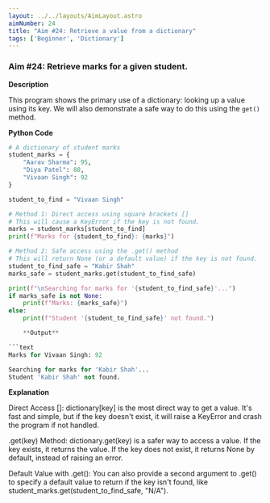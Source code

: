 ```yaml
---
layout: ../../layouts/AimLayout.astro
aimNumber: 24
title: "Aim #24: Retrieve a value from a dictionary"
tags: ['Beginner', 'Dictionary']
---
```


### Aim #24: Retrieve marks for a given student.

**Description**

This program shows the primary use of a dictionary: looking up a value using its key. We will also demonstrate a safe way to do this using the `get()` method.

**Python Code**

```python
# A dictionary of student marks
student_marks = {
    "Aarav Sharma": 95,
    "Diya Patel": 88,
    "Vivaan Singh": 92
}

student_to_find = "Vivaan Singh"

# Method 1: Direct access using square brackets []
# This will cause a KeyError if the key is not found.
marks = student_marks[student_to_find]
print(f"Marks for {student_to_find}: {marks}")

# Method 2: Safe access using the .get() method
# This will return None (or a default value) if the key is not found.
student_to_find_safe = "Kabir Shah"
marks_safe = student_marks.get(student_to_find_safe)

print(f"\nSearching for marks for '{student_to_find_safe}'...")
if marks_safe is not None:
    print(f"Marks: {marks_safe}")
else:
    print(f"Student '{student_to_find_safe}' not found.")

    **Output**

```text
Marks for Vivaan Singh: 92

Searching for marks for 'Kabir Shah'...
Student 'Kabir Shah' not found.
```

**Explanation**

Direct Access []: dictionary[key] is the most direct way to get a value. It's fast and simple, but if the key doesn't exist, it will raise a KeyError and crash the program if not handled.

.get(key) Method: dictionary.get(key) is a safer way to access a value. If the key exists, it returns the value. If the key does not exist, it returns None by default, instead of raising an error.

Default Value with .get(): You can also provide a second argument to .get() to specify a default value to return if the key isn't found, like student_marks.get(student_to_find_safe, "N/A").